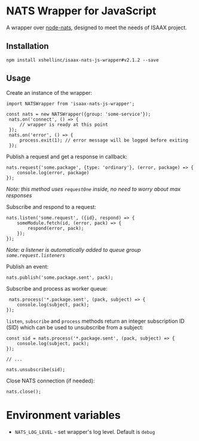 NATS Wrapper for JavaScript
===========================

A wrapper over [node-nats](https://github.com/nats-io/node-nats), designed
to meet the needs of ISAAX project.


Installation
------------

```
npm install xshellinc/isaax-nats-js-wrapper#v2.1.2 --save
```

Usage
-----

Create an instance of the wrapper:

```ecmascript 6
import NATSWrapper from 'isaax-nats-js-wrapper';

const nats = new NATSWrapper({group: 'some-service'});
 nats.on('connect', () => {
     // wrapper is ready at this point
 });
 nats.on('error', () => {
     process.exit(1); // error message will be logged before exiting
 });
```


Publish a request and get a response in callback:

```ecmascript 6
nats.request('some.package', {type: 'ordinary'}, (error, package) => {
    console.log(error, package)
});
```
_Note: this method uses `requestOne` inside, no need to worry about max responses_ 


Subscribe and respond to a request:

```ecmascript 6
nats.listen('some.request', ({id}, respond) => {
    someModule.fetch(id, (error, pack) => {
        respond(error, pack);
    });
});
```

_Note: a listener is automatically added to queue group `some.request.listeners`_


Publish an event:

```ecmascript 6
nats.publish('some.package.sent', pack);
```

Subscribe and process as worker queue:

```ecmascript 6
 nats.process('*.package.sent', (pack, subject) => {
    console.log(subject, pack);
});
```

`listen`, `subscribe` and `process` methods return an integer subscription ID (SID) which can be used to unsubscribe from a subject:

```ecmascript 6
const sid = nats.process('*.package.sent', (pack, subject) => {
    console.log(subject, pack);
});

// ...

nats.unsubscribe(sid);
```

Close NATS connection (if needed):

```ecmascript 6
nats.close();
```

Environment variables
=====================

- `NATS_LOG_LEVEL` - set wrapper's log level. Default is `debug`
